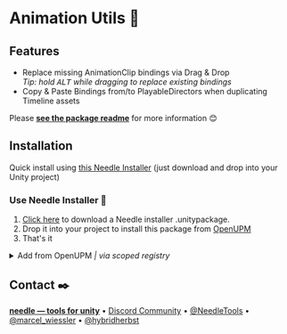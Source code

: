 # Animation Utils 🏇

## Features
- Replace missing AnimationClip bindings via Drag & Drop  
  _Tip: hold <kbd>ALT</kbd> while dragging to replace existing bindings_
- Copy & Paste Bindings from/to PlayableDirectors when duplicating Timeline assets

Please [**see the package readme**](./package) for more information 😊

## Installation

Quick install using [this Needle Installer](https://package-installer.glitch.me/v1/installer/OpenUPM/com.needle.animation-utils?registry=https://package.openupm.com) (just download and drop into your Unity project)

### Use Needle Installer 🚀
1. [Click here](https://package-installer.glitch.me/v1/installer/OpenUPM/com.needle.animation-utils?registry=https://package.openupm.com) to download a Needle installer .unitypackage.   
2. Drop it into your project to install this package from [OpenUPM](https://openupm.com/packages/com.needle.animation-utils/)  
3. That's it 

<details>
<summary>Add from OpenUPM <em>| via scoped registry</em></summary>

This package is available on OpenUPM: https://openupm.com/packages/com.needle.animation-utils

To add it the package to your project:

- open `Edit/Project Settings/Package Manager`
- add a new Scoped Registry:
  ```
  Name: OpenUPM
  URL:  https://package.openupm.com/
  Scope(s): com.needle
  ```
- click <kbd>Save</kbd>
- open Package Manager
- click <kbd>+</kbd>
- select <kbd>Add from Git URL</kbd>
- paste `com.needle.animation-utils`
- click <kbd>Add</kbd>
</details>


## Contact ✒️
<b>[needle — tools for unity](https://needle.tools)</b> • 
[Discord Community](https://discord.needle.tools) • 
[@NeedleTools](https://twitter.com/NeedleTools) • 
[@marcel_wiessler](https://twitter.com/marcel_wiessler) • 
[@hybridherbst](https://twitter.com/hybridherbst)
